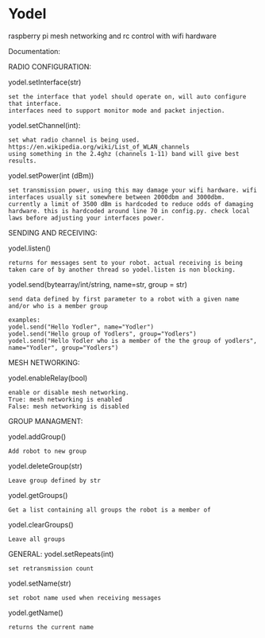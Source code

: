 # Yodel
raspberry pi mesh networking and rc control with wifi hardware

Documentation:

RADIO CONFIGURATION:

  yodel.setInterface(str)
  
    set the interface that yodel should operate on, will auto configure that interface.
    interfaces need to support monitor mode and packet injection. 
    
  yodel.setChannel(int):
    
    set what radio channel is being used.
    https://en.wikipedia.org/wiki/List_of_WLAN_channels
    using something in the 2.4ghz (channels 1-11) band will give best results.
    
  yodel.setPower(int (dBm))
    
    set transmission power, using this may damage your wifi hardware. wifi interfaces usually sit somewhere between 2000dbm and 3000dbm. currently a limit of 3500 dBm is hardcoded to reduce odds of damaging hardware. this is hardcoded around line 70 in config.py. check local laws before adjusting your interfaces power.   


SENDING AND RECEIVING:

  yodel.listen()
  
    returns for messages sent to your robot. actual receiving is being taken care of by another thread so yodel.listen is non blocking.

  yodel.send(bytearray/int/string, name=str, group = str)
  
    send data defined by first parameter to a robot with a given name and/or who is a member group
    
    examples:
    yodel.send("Hello Yodler", name="Yodler")
    yodel.send("Hello group of Yodlers", group="Yodlers")
    yodel.send("Hello Yodler who is a member of the the group of yodlers", name="Yodler", group="Yodlers")
MESH NETWORKING:

  yodel.enableRelay(bool)
  
    enable or disable mesh networking.
    True: mesh networking is enabled
    False: mesh networking is disabled
  

  
GROUP MANAGMENT:

  yodel.addGroup()

    Add robot to new group

  yodel.deleteGroup(str)

    Leave group defined by str

  yodel.getGroups()
  
    Get a list containing all groups the robot is a member of

  yodel.clearGroups()
  
    Leave all groups

    
GENERAL:
  yodel.setRepeats(int)

    set retransmission count

  yodel.setName(str)

    set robot name used when receiving messages

  yodel.getName()

    returns the current name

